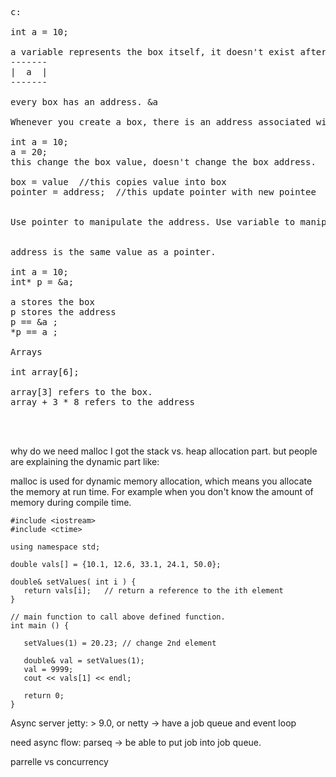 <pre>
c:

int a = 10;

a variable represents the box itself, it doesn't exist after compilation
-------
|  a  |
-------

every box has an address. &a

Whenever you create a box, there is an address associated with it.

int a = 10;
a = 20;
this change the box value, doesn't change the box address.

box = value  //this copies value into box
pointer = address;  //this update pointer with new pointee


Use pointer to manipulate the address. Use variable to manipulate the box content.


address is the same value as a pointer.

int a = 10;
int* p = &a;

a stores the box
p stores the address
p == &a ;
*p == a ;

Arrays

int array[6];

array[3] refers to the box.
array + 3 * 8 refers to the address



</pre>


why do we need malloc
I got the stack vs. heap allocation part. but people are explaining the dynamic part like:

malloc is used for dynamic memory allocation, which means you allocate the memory at run time. For example when you don't know the amount of memory during compile time.


```
#include <iostream>
#include <ctime>

using namespace std;

double vals[] = {10.1, 12.6, 33.1, 24.1, 50.0};

double& setValues( int i ) {
   return vals[i];   // return a reference to the ith element
}

// main function to call above defined function.
int main () {

   setValues(1) = 20.23; // change 2nd element

   double& val = setValues(1);
   val = 9999;
   cout << vals[1] << endl;

   return 0;
}
```



Async server jetty: > 9.0, or netty
-> have a job queue and event loop

need async flow: parseq
-> be able to put job into job queue.


parrelle vs concurrency
